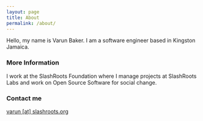 ```yaml
---
layout: page
title: About
permalink: /about/
---
```


Hello, my name is Varun Baker. I am a software engineer based in Kingston Jamaica.

### More Information

I work at the SlashRoots Foundation where I manage projects at SlashRoots Labs and work on Open Source Software for social change.

### Contact me

[varun [at] slashroots.org](mailto:varun@slashroots.org)
